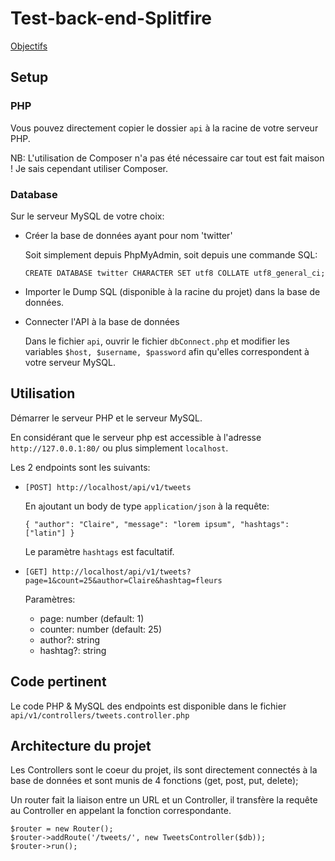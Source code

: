 # Test-back-end-Splitfire

[Objectifs](https://gist.github.com/helitik/8e198adf0f7c82b067af89132a29a7ff)

## Setup

### PHP

Vous pouvez directement copier le dossier `api` à la racine de votre serveur PHP.

NB: L'utilisation de Composer n'a pas été nécessaire car tout est fait maison ! Je sais cependant utiliser Composer.

### Database

Sur le serveur MySQL de votre choix:

* Créer la base de données ayant pour nom 'twitter'

  Soit simplement depuis PhpMyAdmin, soit depuis une commande SQL:

  `CREATE DATABASE twitter CHARACTER SET utf8 COLLATE utf8_general_ci;`

* Importer le Dump SQL (disponible à la racine du projet) dans la base de données.

* Connecter l'API à la base de données

  Dans le fichier `api`, ouvrir le fichier `dbConnect.php` et modifier les variables `$host, $username, $password` afin qu'elles correspondent à votre serveur MySQL.

## Utilisation

Démarrer le serveur PHP et le serveur MySQL.

En considérant que le serveur php est accessible à l'adresse `http://127.0.0.1:80/` ou plus simplement `localhost`.

Les 2 endpoints sont les suivants:

* `[POST] http://localhost/api/v1/tweets`

  En ajoutant un body de type `application/json` à la requête:
  
  `{ "author": "Claire", "message": "lorem ipsum", "hashtags": ["latin"] }`

  Le paramètre `hashtags` est facultatif.

* `[GET] http://localhost/api/v1/tweets?page=1&count=25&author=Claire&hashtag=fleurs`

  Paramètres:

  * page: number (default: 1)
  * counter: number (default: 25)
  * author?: string
  * hashtag?: string

## Code pertinent

Le code PHP & MySQL des endpoints est disponible dans le fichier `api/v1/controllers/tweets.controller.php`

## Architecture du projet

Les Controllers sont le coeur du projet, ils sont directement connectés à la base de données et sont munis de 4 fonctions (get, post, put, delete);

Un router fait la liaison entre un URL et un Controller, il transfère la requête au Controller en appelant la fonction correspondante.

```
$router = new Router();
$router->addRoute('/tweets/', new TweetsController($db));
$router->run();
```